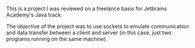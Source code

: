 This is a project I was reviewed on a freelance basis for Jetbrains Academy's Java track. 

The objective of the project was to use sockets to emulate communication and data transfer between a client and server (in this case, just two programs running on the same machine). 
